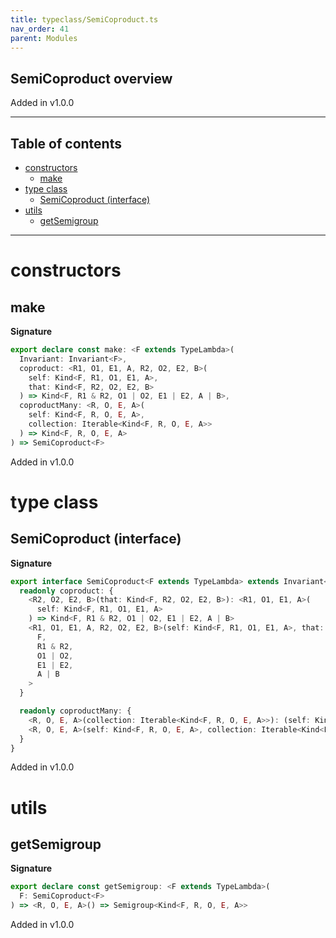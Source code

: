 ```yaml
---
title: typeclass/SemiCoproduct.ts
nav_order: 41
parent: Modules
---
```


## SemiCoproduct overview

Added in v1.0.0

---

<h2 class="text-delta">Table of contents</h2>

- [constructors](#constructors)
  - [make](#make)
- [type class](#type-class)
  - [SemiCoproduct (interface)](#semicoproduct-interface)
- [utils](#utils)
  - [getSemigroup](#getsemigroup)

---

# constructors

## make

**Signature**

```ts
export declare const make: <F extends TypeLambda>(
  Invariant: Invariant<F>,
  coproduct: <R1, O1, E1, A, R2, O2, E2, B>(
    self: Kind<F, R1, O1, E1, A>,
    that: Kind<F, R2, O2, E2, B>
  ) => Kind<F, R1 & R2, O1 | O2, E1 | E2, A | B>,
  coproductMany: <R, O, E, A>(
    self: Kind<F, R, O, E, A>,
    collection: Iterable<Kind<F, R, O, E, A>>
  ) => Kind<F, R, O, E, A>
) => SemiCoproduct<F>
```

Added in v1.0.0

# type class

## SemiCoproduct (interface)

**Signature**

```ts
export interface SemiCoproduct<F extends TypeLambda> extends Invariant<F> {
  readonly coproduct: {
    <R2, O2, E2, B>(that: Kind<F, R2, O2, E2, B>): <R1, O1, E1, A>(
      self: Kind<F, R1, O1, E1, A>
    ) => Kind<F, R1 & R2, O1 | O2, E1 | E2, A | B>
    <R1, O1, E1, A, R2, O2, E2, B>(self: Kind<F, R1, O1, E1, A>, that: Kind<F, R2, O2, E2, B>): Kind<
      F,
      R1 & R2,
      O1 | O2,
      E1 | E2,
      A | B
    >
  }

  readonly coproductMany: {
    <R, O, E, A>(collection: Iterable<Kind<F, R, O, E, A>>): (self: Kind<F, R, O, E, A>) => Kind<F, R, O, E, A>
    <R, O, E, A>(self: Kind<F, R, O, E, A>, collection: Iterable<Kind<F, R, O, E, A>>): Kind<F, R, O, E, A>
  }
}
```

Added in v1.0.0

# utils

## getSemigroup

**Signature**

```ts
export declare const getSemigroup: <F extends TypeLambda>(
  F: SemiCoproduct<F>
) => <R, O, E, A>() => Semigroup<Kind<F, R, O, E, A>>
```

Added in v1.0.0
